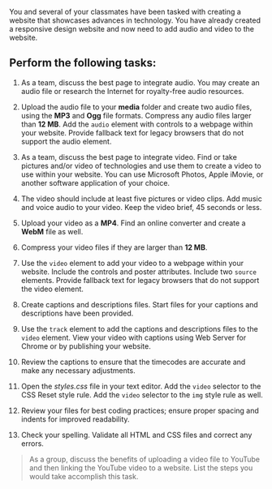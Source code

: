 <!--practice-->
You and several of your classmates have been tasked with creating a website that showcases advances in technology. You have already created a responsive design website and now need to add audio and video to the website.

## Perform the following tasks:

1. As a team, discuss the best page to integrate audio. You may create an audio file or research the Internet for royalty-free audio resources.

2. Upload the audio file to your **media** folder and create two audio files, using the **MP3** and **Ogg** file formats. Compress any audio files larger than **12 MB**. Add the `audio` element with controls to a webpage within your website. Provide fallback text for legacy browsers that do not support the audio element.

3. As a team, discuss the best page to integrate video. Find or take pictures and/or video of technologies and use them to create a video to use within your website. You can use Microsoft Photos, Apple iMovie, or another software application of your choice.

4. The video should include at least five pictures or video clips. Add music and voice audio to your video. Keep the video brief, 45 seconds or less.

5. Upload your video as a **MP4**. Find an online converter and create a **WebM** file as well.

6. Compress your video files if they are larger than **12 MB**.

7. Use the `video` element to add your video to a webpage within your website. Include the controls and poster attributes. Include two `source` elements. Provide fallback text for legacy browsers that do not support the video element.

8. Create captions and descriptions files. Start files for your captions and descriptions have been provided.

9. Use the `track` element to add the captions and descriptions files to the `video` element. View your video with captions using Web Server for Chrome or by publishing your website.

10. Review the captions to ensure that the timecodes are accurate and make any necessary adjustments.

11. Open the _styles.css_ file in your text editor. Add the `video` selector to the CSS Reset style rule. Add the `video` selector to the `img` style rule as well.

12. Review your files for best coding practices; ensure proper spacing and indents for improved readability.

13. Check your spelling. Validate all HTML and CSS files and correct any errors.

> As a group, discuss the benefits of uploading a video file to YouTube and then linking the YouTube video to a website. List the steps you would take accomplish this task.
<!--
{
    "CopyExercise": {
        "name": "Chapter 8 YT03",
        "copyTarget": "/chapter8/yt03/student/*",
        "pasteTarget": "./"
    }
}
-->